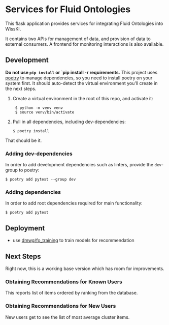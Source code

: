 # Services for Fluid Ontologies

This flask application provides services for integrating Fluid Ontologies into WissKI.

It contains two APIs for management of data, and provision of data to external consumers.
A frontend for monitoring interactions is also available.

## Development

**Do not use `pip install` or `pip install -r requirements.**
This project uses [poetry](https://python-poetry.org/) to manage dependencies, so you need to install poetry on your system first.
It should auto-detect the virtual environment you'll create in the next steps.

1. Create a virtual environment in the root of this repo, and activate it:
   ```shell
    $ python -m venv venv
    $ source venv/bin/activate
   ```
2. Pull in all dependencies, including dev-dependencies:
   ```shell
   $ poetry install
   ```

That should be it.

### Adding dev-dependencies

In order to add development dependencies such as linters, provide the `dev`-group to poetry:

``` shell
$ poetry add pytest --group dev
```

### Adding dependencies

In order to add root dependencies required for main functionality:

``` shell
$ poetry add pytest
```

## Deployment

* use [dmwg/fo_training](https://github.com/dmwg/fluon_wisski_training) to train models for recommendation

## Next Steps

Right now, this is a working base version which has room for improvements.

### Obtaining Recommendations for Known Users

This reports list of items ordered by ranking from the database.

### Obtaining Recommendations for New Users

New users get to see the list of most average cluster items.
